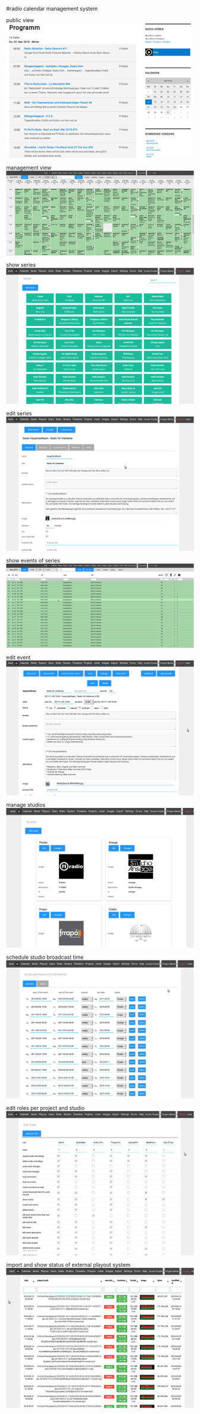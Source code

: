#radio calendar management system

public view
![public calendar](docs/screenshots/web-view.png)

management view
![management calendar](docs/screenshots/calcms-calendar.png)

show series
![series](docs/screenshots/calcms-show-series.png)

edit series 
![series](docs/screenshots/calcms-series.png)

show events of series
![series-events](docs/screenshots/calcms-series-events.png)

edit event
![edit-event](docs/screenshots/calcms-edit-event.png)

manage studios
![studios](docs/screenshots/calcms-studios.png)

schedule studio broadcast time
![schedule studios](docs/screenshots/calcms-schedule-studios.png)

edit roles per project and studio
![roles](docs/screenshots/calcms-roles.png)

import and show status of external playout system
![import playout status](docs/screenshots/calcms-import-playout-status.png)
